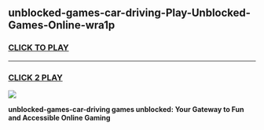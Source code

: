 
## unblocked-games-car-driving-Play-Unblocked-Games-Online-wra1p
<h3>
<a href="https://premium76.site?title=unblocked-games-car-driving&ref=24A">CLICK TO PLAY</a></h3>
<hr>

<h3>
<a href="https://premium76.site?title=unblocked-games-car-driving&ref=24A">CLICK 2 PLAY</a>
  
</h3>

<a href="https://premium76.site?title=unblocked-games-car-driving&ref=24A"><img src="https://clearcache.store/games.png"></a>


**unblocked-games-car-driving games unblocked: Your Gateway to Fun and Accessible Online Gaming**
